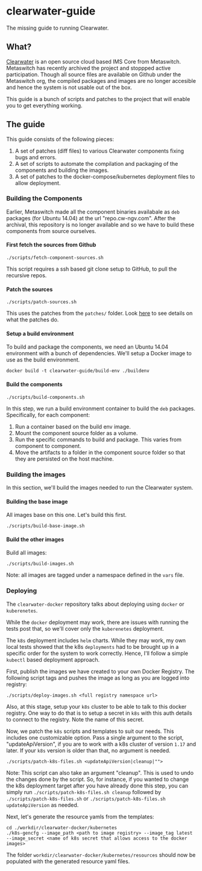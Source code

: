 # clearwater-guide

The missing guide to running Clearwater.

## What?

[Clearwater](https://www.projectclearwater.org/) is an open source cloud based IMS Core from Metaswitch. Metaswitch has recently archived the project and stoppped active participation. Though all source files are available on Github under the Metaswitch org, the compiled packages and images are no longer accesible and hence the system is not usable out of the box.

This guide is a bunch of scripts and patches to the project that will enable you to get everything working.

## The guide

This guide consists of the following pieces:

1. A set of patches (diff files) to various Clearwater components fixing bugs and errors.
2. A set of scripts to automate the compilation and packaging of the components and building the images.
3. A set of patches to the docker-compose/kubernetes deployment files to allow deployment.

### Building the Components

Earlier, Metaswitch made all the component binaries availabale as `deb` packages (for Ubuntu 14.04) at the url "repo.cw-ngv.com". After the archival, this repository is no longer available and so we have to build these components from source ourselves.

#### First fetch the sources from Github
```
./scripts/fetch-component-sources.sh
```
This script requires a ssh based git clone setup to GitHub, to pull the recursive repos.

#### Patch the sources
```
./scripts/patch-sources.sh
```
This uses the patches from the `patches/` folder. Look [here](./patches/README.md) to see details on what the patches do.

#### Setup a build environment

To build and package the components, we need an Ubuntu 14.04 environment with a bunch of dependencies. We'll setup a Docker image to use as the build environment.

```
docker build -t clearwater-guide/build-env ./buildenv
```

#### Build the components

```
./scripts/build-components.sh
```

In this step, we run a build environment container to build the `deb` packages. Specifically, for each component:
1. Run a container based on the build env image.
2. Mount the component source folder as a volume.
3. Run the specific commands to build and package. This varies from component to component.
4. Move the artifacts to a folder in the component source folder so that they are persisted on the host machine.

### Building the images

In this section, we'll build the images needed to run the Clearwater system.

#### Building the base image

All images base on this one. Let's build this first.

```
./scripts/build-base-image.sh
```

#### Build the other images

Build all images:
```
./scripts/build-images.sh
```
Note: all images are tagged under a namespace defined in the `vars` file.

### Deploying

The `clearwater-docker` repository talks about deploying using `docker` or `kuberenetes`.

While the `docker` deployment may work, there are issues with running the tests post that, so we'll cover only
the `kuberenetes` deployment.

The `k8s` deployment includes `helm` charts. While they may work, my own local tests showed that the k8s `deployments` had to be brought up in a specific order for the system to work correctly. Hence, I'll follow a simple `kubectl` based deployment approach.

First, publish the images we have created to your own Docker Registry. The following script tags and pushes
the image as long as you are logged into registry:
```
./scripts/deploy-images.sh <full registry namespace url>
```

Also, at this stage, setup your `k8s` cluster to be able to talk to this docker registry. One way to do that is to setup a secret in `k8s` with this auth details to connect to the registry. Note the name of this secret.

Now, we patch the `k8s` scripts and templates to suit our needs. This includes one customizable option.
Pass a single argument to the script, "updateApiVersion", if you are to work with a k8s cluster of version `1.17` and later. If your `k8s` version is older than that, no argument is needed.
```
./scripts/patch-k8s-files.sh <updateApiVersion|cleanup|"">
```
Note: This script can also take an argument "cleanup". This is used to undo the changes done by the script. So, for instance, if you wanted to change the k8s deployment target after you have already done this step, you can simply run `./scripts/patch-k8s-files.sh cleanup` followed by `./scripts/patch-k8s-files.sh` or `./scripts/patch-k8s-files.sh updateApiVersion` as needed.

Next, let's generate the resource yamls from the templates:
```
cd ./workdir/clearwater-docker/kubernetes
./k8s-gencfg --image_path <path to image registry> --image_tag latest --image_secret <name of k8s secret that allows access to the docker images>
```

The folder `workdir/clearwater-docker/kubernetes/resources` should now be populated with the generated resource yaml files.
